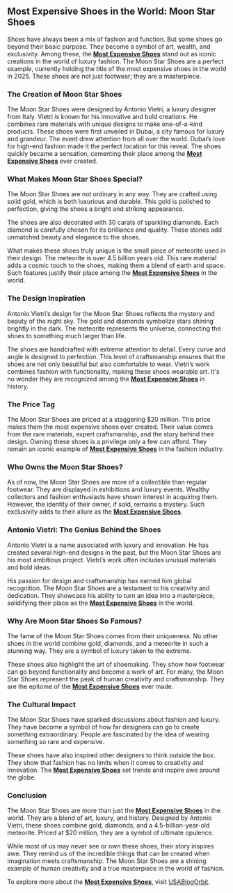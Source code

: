
## Most Expensive Shoes in the World: Moon Star Shoes

Shoes have always been a mix of fashion and function. But some shoes go beyond their basic purpose. They become a symbol of art, wealth, and exclusivity. Among these, the [**Most Expensive Shoes**](https://usablogorbit.com/most-expensive-shoes/) stand out as iconic creations in the world of luxury fashion. The Moon Star Shoes are a perfect example, currently holding the title of the most expensive shoes in the world in 2025. These shoes are not just footwear; they are a masterpiece.

### The Creation of Moon Star Shoes

The Moon Star Shoes were designed by Antonio Vietri, a luxury designer from Italy. Vietri is known for his innovative and bold creations. He combines rare materials with unique designs to make one-of-a-kind products. These shoes were first unveiled in Dubai, a city famous for luxury and grandeur. The event drew attention from all over the world. Dubai’s love for high-end fashion made it the perfect location for this reveal. The shoes quickly became a sensation, cementing their place among the [**Most Expensive Shoes**](https://usablogorbit.com/most-expensive-shoes/) ever created.

### What Makes Moon Star Shoes Special?

The Moon Star Shoes are not ordinary in any way. They are crafted using solid gold, which is both luxurious and durable. This gold is polished to perfection, giving the shoes a bright and striking appearance.

The shoes are also decorated with 30 carats of sparkling diamonds. Each diamond is carefully chosen for its brilliance and quality. These stones add unmatched beauty and elegance to the shoes.

What makes these shoes truly unique is the small piece of meteorite used in their design. The meteorite is over 4.5 billion years old. This rare material adds a cosmic touch to the shoes, making them a blend of earth and space. Such features justify their place among the [**Most Expensive Shoes**](https://usablogorbit.com/most-expensive-shoes/) in the world.

### The Design Inspiration

Antonio Vietri’s design for the Moon Star Shoes reflects the mystery and beauty of the night sky. The gold and diamonds symbolize stars shining brightly in the dark. The meteorite represents the universe, connecting the shoes to something much larger than life.

The shoes are handcrafted with extreme attention to detail. Every curve and angle is designed to perfection. This level of craftsmanship ensures that the shoes are not only beautiful but also comfortable to wear. Vietri’s work combines fashion with functionality, making these shoes wearable art. It's no wonder they are recognized among the [**Most Expensive Shoes**](https://usablogorbit.com/most-expensive-shoes/) in history.

### The Price Tag

The Moon Star Shoes are priced at a staggering $20 million. This price makes them the most expensive shoes ever created. Their value comes from the rare materials, expert craftsmanship, and the story behind their design. Owning these shoes is a privilege only a few can afford. They remain an iconic example of [**Most Expensive Shoes**](https://usablogorbit.com/most-expensive-shoes/) in the fashion industry.

### Who Owns the Moon Star Shoes?

As of now, the Moon Star Shoes are more of a collectible than regular footwear. They are displayed in exhibitions and luxury events. Wealthy collectors and fashion enthusiasts have shown interest in acquiring them. However, the identity of their owner, if sold, remains a mystery. Such exclusivity adds to their allure as the [**Most Expensive Shoes**](https://usablogorbit.com/most-expensive-shoes/).

### Antonio Vietri: The Genius Behind the Shoes

Antonio Vietri is a name associated with luxury and innovation. He has created several high-end designs in the past, but the Moon Star Shoes are his most ambitious project. Vietri’s work often includes unusual materials and bold ideas.

His passion for design and craftsmanship has earned him global recognition. The Moon Star Shoes are a testament to his creativity and dedication. They showcase his ability to turn an idea into a masterpiece, solidifying their place as the [**Most Expensive Shoes**](https://usablogorbit.com/most-expensive-shoes/) in the world.

### Why Are Moon Star Shoes So Famous?

The fame of the Moon Star Shoes comes from their uniqueness. No other shoes in the world combine gold, diamonds, and a meteorite in such a stunning way. They are a symbol of luxury taken to the extreme.

These shoes also highlight the art of shoemaking. They show how footwear can go beyond functionality and become a work of art. For many, the Moon Star Shoes represent the peak of human creativity and craftsmanship. They are the epitome of the [**Most Expensive Shoes**](https://usablogorbit.com/most-expensive-shoes/) ever made.

### The Cultural Impact

The Moon Star Shoes have sparked discussions about fashion and luxury. They have become a symbol of how far designers can go to create something extraordinary. People are fascinated by the idea of wearing something so rare and expensive.

These shoes have also inspired other designers to think outside the box. They show that fashion has no limits when it comes to creativity and innovation. The [**Most Expensive Shoes**](https://usablogorbit.com/most-expensive-shoes/) set trends and inspire awe around the globe.

### Conclusion

The Moon Star Shoes are more than just the [**Most Expensive Shoes**](https://usablogorbit.com/most-expensive-shoes/) in the world. They are a blend of art, luxury, and history. Designed by Antonio Vietri, these shoes combine gold, diamonds, and a 4.5-billion-year-old meteorite. Priced at $20 million, they are a symbol of ultimate opulence.

While most of us may never see or own these shoes, their story inspires awe. They remind us of the incredible things that can be created when imagination meets craftsmanship. The Moon Star Shoes are a shining example of human creativity and a true masterpiece in the world of fashion.

To explore more about the [**Most Expensive Shoes**](https://usablogorbit.com/most-expensive-shoes/), visit [USABlogOrbit](https://usablogorbit.com/most-expensive-shoes/).
